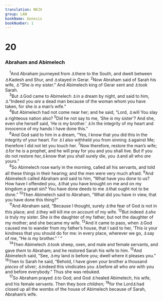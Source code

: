 ```yaml
---
translation: NKJV
group: LAW
bookName: Genesis 
bookNumber: 1
---
```


<div class="title"><h1>20</h1><h3>Abraham and Abimelech</h3></div>
<span class="verse sa_20_1"> <sup>1</sup>And Abraham journeyed from <a data-toggle="tooltip" data-placement="bottom" title="Gen. 18:1">⚓</a>there to the South, and dwelt between <a data-toggle="tooltip" data-placement="bottom" title="Gen. 12:9; 16:7, 14">⚓</a>Kadesh and Shur, and <a data-toggle="tooltip" data-placement="bottom" title="Gen. 26:1, 6">⚓</a>stayed in Gerar. </span>
<span class="verse sa_20_2"><sup>2</sup>Now Abraham said of Sarah his wife, <a data-toggle="tooltip" data-placement="bottom" title="Gen. 12:11–13; 26:7">⚓</a>“She <i>is</i> my sister.” And Abimelech king of Gerar sent and <a data-toggle="tooltip" data-placement="bottom" title="Gen. 12:15">⚓</a>took Sarah.<br/></span>
<span class="verse sa_20_3"> <sup>3</sup>But <a data-toggle="tooltip" data-placement="bottom" title="Ps. 105:14">⚓</a>God came to Abimelech <a data-toggle="tooltip" data-placement="bottom" title="Job 33:15">⚓</a>in a dream by night, and said to him, <a data-toggle="tooltip" data-placement="bottom" title="Gen. 20:7">⚓</a>“Indeed you <i>are</i> a dead man because of the woman whom you have taken, for she <i>is</i> a man’s wife.”<br/></span>
<span class="verse sa_20_4"> <sup>4</sup>But Abimelech had not come near her; and he said, “Lord, <a data-toggle="tooltip" data-placement="bottom" title="Gen. 18:23–25; Num. 16:22">⚓</a>will You slay a righteous nation also? </span>
<span class="verse sa_20_5"><sup>5</sup>Did he not say to me, ‘She <i>is</i> my sister’? And she, even she herself said, ‘He <i>is</i> my brother.’ <a data-toggle="tooltip" data-placement="bottom" title="1 Kin. 9:4; 2 Kin. 20:3; Ps. 7:8; 26:6">⚓</a>In the integrity of my heart and innocence of my hands I have done this.”<br/></span>
<span class="verse sa_20_6"> <sup>6</sup>And God said to him in a dream, “Yes, I know that you did this in the integrity of your heart. For <a data-toggle="tooltip" data-placement="bottom" title="Gen. 31:7; 35:5; Ex. 34:24; 1 Sam. 25:26, 34">⚓</a>I also withheld you from sinning <a data-toggle="tooltip" data-placement="bottom" title="Gen. 39:9; 2 Sam. 12:13">⚓</a>against Me; therefore I did not let you touch her. </span>
<span class="verse sa_20_7"><sup>7</sup>Now therefore, restore the man’s wife; <a data-toggle="tooltip" data-placement="bottom" title="1 Sam. 7:5; 2 Kin. 5:11; Job 42:8; James 5:14, 15">⚓</a>for he <i>is</i> a prophet, and he will pray for you and you shall live. But if you do not restore <i>her,</i><a data-toggle="tooltip" data-placement="bottom" title="Gen. 2:17">⚓</a>know that you shall surely die, you <a data-toggle="tooltip" data-placement="bottom" title="Num. 16:32, 33">⚓</a>and all who <i>are</i> yours.”<br/></span>
<span class="verse sa_20_8"> <sup>8</sup>So Abimelech rose early in the morning, called all his servants, and told all these things in their hearing; and the men were very much afraid. </span>
<span class="verse sa_20_9"><sup>9</sup>And Abimelech called Abraham and said to him, “What have you done to us? How have I offended you, <a data-toggle="tooltip" data-placement="bottom" title="Gen. 26:10; 39:9; Ex. 32:21; Josh. 7:25">⚓</a>that you have brought on me and on my kingdom a great sin? You have done deeds to me <a data-toggle="tooltip" data-placement="bottom" title="Gen. 34:7">⚓</a>that ought not to be done.” </span>
<span class="verse sa_20_10"><sup>10</sup>Then Abimelech said to Abraham, “What did you have in view, that you have done this thing?”<br/></span>
<span class="verse sa_20_11"> <sup>11</sup>And Abraham said, “Because I thought, surely <a data-toggle="tooltip" data-placement="bottom" title="Gen. 42:18; Neh. 5:15; Ps. 36:1; Prov. 16:6">⚓</a>the fear of God <i>is</i> not in this place; and <a data-toggle="tooltip" data-placement="bottom" title="Gen. 12:12; 26:7">⚓</a>they will kill me on account of my wife. </span>
<span class="verse sa_20_12"><sup>12</sup>But indeed <a data-toggle="tooltip" data-placement="bottom" title="Gen. 11:29">⚓</a><i>she</i> <i>is</i> truly my sister. She <i>is</i> the daughter of my father, but not the daughter of my mother; and she became my wife. </span>
<span class="verse sa_20_13"><sup>13</sup>And it came to pass, when <a data-toggle="tooltip" data-placement="bottom" title="Gen. 12:1–9, 11; (Heb. 11:8)">⚓</a>God caused me to wander from my father’s house, that I said to her, ‘This <i>is</i> your kindness that you should do for me: in every place, wherever we go, <a data-toggle="tooltip" data-placement="bottom" title="Gen. 12:13; 20:5">⚓</a>say of me, “He <i>is</i> my brother.” ’ ”<br/></span>
<span class="verse sa_20_14"> <sup>14</sup>Then Abimelech <a data-toggle="tooltip" data-placement="bottom" title="Gen. 12:16">⚓</a>took sheep, oxen, and male and female servants, and gave <i>them</i> to Abraham; and he restored Sarah his wife to him. </span>
<span class="verse sa_20_15"><sup>15</sup>And Abimelech said, “See, <a data-toggle="tooltip" data-placement="bottom" title="Gen. 13:9; 34:10; 47:6">⚓</a>my land <i>is</i> before you; dwell where it pleases you.” </span>
<span class="verse sa_20_16"><sup>16</sup>Then to Sarah he said, “Behold, I have given your brother a thousand <i>pieces</i> of silver; <a data-toggle="tooltip" data-placement="bottom" title="Gen. 26:11">⚓</a>indeed this vindicates you <a data-toggle="tooltip" data-placement="bottom" title="Mal. 2:9">⚓</a>before all who <i>are</i> with you and before everybody.” Thus she was rebuked.<br/></span>
<span class="verse sa_20_17"> <sup>17</sup>So Abraham prayed <a data-toggle="tooltip" data-placement="bottom" title="Num. 12:13; 21:7; Job 42:9; (James 5:16)">⚓</a>to God; and God <a data-toggle="tooltip" data-placement="bottom" title="Gen. 21:2">⚓</a>healed Abimelech, his wife, and his female servants. Then they bore <i>children;</i></span>
<span class="verse sa_20_18"><sup>18</sup>for the Lord<a data-toggle="tooltip" data-placement="bottom" title="Gen. 12:17">⚓</a>had closed up all the wombs of the house of Abimelech because of Sarah, Abraham’s wife.<br/></span>
